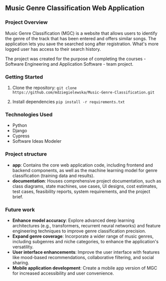 ## Music Genre Classification Web Application

### Project Overview

Music Genre Classification (MGC) is a website that allows users to identify the genre of the track that has been entered and offers similar songs. The application lets you save the searched song after registration. What's more logged user has access to their search history.

The project was created for the purpose of completing the courses - Software Engineering and Application Software - team project.


### Getting Started

1. Clone the repository:
   ```git clone https://github.com/mdziegielewska/Music-Genre-Classification.git```

2. Install dependencies
    ```pip install -r requirements.txt```
   

### Technologies Used
- Python
- Django
- Cypress
- Software Ideas Modeler


### Project structure
- **app**: Contains the core web application code, including frontend and backend components, as well as the machine learning model for genre classification (training data and results).
- **documentation**: Houses comprehensive project documentation, such as class diagrams, state machines, use cases, UI designs, cost estimates, test cases, feasibility reports, system requirements, and the project brief.


### Future work

- **Enhance model accuracy**: Explore advanced deep learning architectures (e.g., transformers, recurrent neural networks) and feature engineering techniques to improve genre classification precision.
- **Expand genre coverage**: Incorporate a wider range of music genres, including subgenres and niche categories, to enhance the application's versatility.
- **User interface enhancements**: Improve the user interface with features like mood-based recommendations, collaborative filtering, and social sharing.
- **Mobile application development**: Create a mobile app version of MGC for increased accessibility and user convenience.
